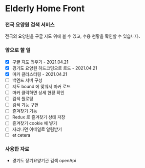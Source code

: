 # Elderly Home Front

### 전국 요양원 검색 서비스
전국의 요양원을 구글 지도 위에 볼 수 있고, 수용 현황을 확인할 수 있습니다.
### 앞으로 할 일

- [x] 구글 지도 띄우기 - 2021.04.21
- [x] 경기도 요양원 하드코딩으로 로드 - 2021.04.21
- [x] 마커 클러스터링 - 2021.04.21
- [ ] 백엔드 서버 구성
- [ ] 지도 bound 에 맞춰서 마커 로드
- [ ] 마커 클릭하면 상세 현황 확인
- [ ] 검색 플로팅
- [ ] 검색 기능 구현
- [ ] 즐겨찾기 기능
- [ ] Redux 로 즐겨찾기 상태 저장
- [ ] 즐겨찾기 cookie 에 넣기
- [ ] 자리나면 이메일로 알림받기 
- [ ] et cetera

### 사용한 자료
- 경기도 장기요양기관 검색 openApi